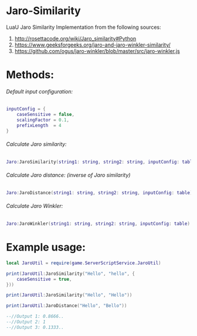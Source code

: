 # Jaro-Similarity
LuaU Jaro Similarity Implementation from the following sources:

1. http://rosettacode.org/wiki/Jaro_similarity#Python
2. https://www.geeksforgeeks.org/jaro-and-jaro-winkler-similarity/
3. https://github.com/ogus/jaro-winkler/blob/master/src/jaro-winkler.js

# Methods:

###### Default input configuration:
```lua
inputConfig = {
    caseSensitive = false,
    scalingFactor = 0.1,
    prefixLength  = 4
}
```

###### Calculate Jaro similarity:
```lua
Jaro:JaroSimilarity(string1: string, string2: string, inputConfig: table)
```
###### Calculate Jaro distance: (inverse of Jaro similarity)
```lua
Jaro:JaroDistance(string1: string, string2: string, inputConfig: table)
```
###### Calculate Jaro Winkler:
```lua
Jaro:JaroWinkler(string1: string, string2: string, inputConfig: table)
```
# Example usage:
```lua
local JaroUtil = require(game.ServerScriptService.JaroUtil)

print(JaroUtil:JaroSimilarity("Hello", "hello", {
    caseSensitive = true,
}))

print(JaroUtil:JaroSimilarity("Hello", "Hello")) 

print(JaroUtil:JaroDistance("Hello", "Bello"))

--//Output 1: 0.8666..
--//Output 2: 1
--//Output 3: 0.1333.. 
```
